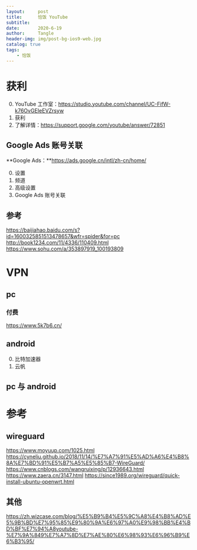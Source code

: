 ```yaml
---
layout:     post
title:      恰饭 YouTube
subtitle:   
date:       2020-6-19
author:     Tangle
header-img: img/post-bg-ios9-web.jpg
catalog: true
tags:
    - 恰饭
---
```


# 获利

0. YouTube 工作室：https://studio.youtube.com/channel/UC-FifW-k76OvGEIeEVZrsyw
0. 获利
0. 了解详情：https://support.google.com/youtube/answer/72851

## Google Ads 账号关联

**Google Ads：**https://ads.google.cn/intl/zh-cn/home/

0. 设置
0. 频道
0. 高级设置
0. Google Ads 账号关联

## 参考

https://baijiahao.baidu.com/s?id=1600325851513478657&wfr=spider&for=pc
http://book1234.com/11/4336/110409.html
https://www.sohu.com/a/353897919_100193809

# VPN

## pc

### 付费

https://www.5k7b6.cn/

## android

0. 比特加速器
0. 云帆

## pc 与 android

# 参考

## wireguard

https://www.moyuup.com/1025.html
https://cyneliu.github.io/2018/11/14/%E7%A7%91%E5%AD%A6%E4%B8%8A%E7%BD%91%E5%B7%A5%E5%85%B7-WireGuard/
https://www.cnblogs.com/wangruixing/p/12936643.html
https://www.zaera.cn/3147.html
https://since1989.org/wireguard/quick-install-ubuntu-openwrt.html

## 其他

https://zh.wizcase.com/blog/%E5%B9%B4%E5%9C%A8%E4%B8%AD%E5%9B%BD%E7%95%85%E9%80%9A%E6%97%A0%E9%98%BB%E4%BD%BF%E7%94%A8youtube-%E7%9A%849%E7%A7%8D%E7%AE%80%E6%98%93%E6%96%B9%E6%B3%95/
